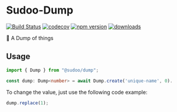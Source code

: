 # Sudoo-Dump

[![Build Status](https://travis-ci.com/SudoDotDog/Sudoo-Dump.svg?branch=master)](https://travis-ci.com/SudoDotDog/Sudoo-Dump)
[![codecov](https://codecov.io/gh/SudoDotDog/Sudoo-Dump/branch/master/graph/badge.svg)](https://codecov.io/gh/SudoDotDog/Sudoo-Dump)
[![npm version](https://badge.fury.io/js/%40sudoo%2Fdump.svg)](https://www.npmjs.com/package/@sudoo/dump)
[![downloads](https://img.shields.io/npm/dm/@sudoo/dump.svg)](https://www.npmjs.com/package/@sudoo/dump)

:ear_of_rice: A Dump of things

## Usage

```ts
import { Dump } from "@sudoo/dump";

const dump: Dump<number> = await Dump.create('unique-name', 0).
```

To change the value, just use the following code example:

```ts
dump.replace(1);
```
